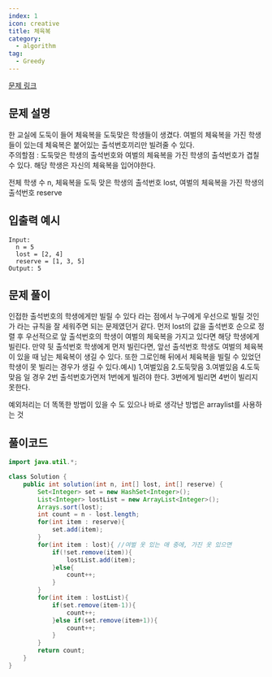 ```yaml
---
index: 1
icon: creative
title: 체육복
category:
  - algorithm
tag:
  - Greedy
---
```


[문제 링크](https://programmers.co.kr/learn/courses/30/lessons/42862)

## 문제 설명

한 교실에 도둑이 들어 체육복을 도둑맞은 학생들이 생겼다. 여벌의 체육복을 가진 학생들이 있는데 체육복은 붙어있는 출석번호끼리만 빌려줄 수 있다.  
주의할점 : 도둑맞은 학생의 출석번호와 여벌의 체육복을 가진 학생의 출석번호가 겹칠 수 있다. 해당 학생은 자신의 체육복을 입어야한다.

전체 학생 수 n, 체육복을 도둑 맞은 학생의 출석번호 lost, 여벌의 체육복을 가진 학생의 출석번호 reserve

## 입출력 예시

```
Input:
  n = 5
  lost = [2, 4]
  reserve = [1, 3, 5]
Output: 5
```

## 문제 풀이

인접한 출석번호의 학생에게만 빌릴 수 있다 라는 점에서 누구에게 우선으로 빌릴 것인가 라는 규칙을 잘 세워주면 되는 문제였던거 같다. 먼저 lost의 값을 출석번호 순으로 정렬 후 우선적으로 앞 출석번호의 학생이 여벌의 체욱복을 가지고 있다면 해당 학생에게 빌린다. 만약 뒷 출석번호 학생에게 먼저 빌린다면, 앞선 출석번호 학생도 여벌의 체육복이 있을 때 남는 체육복이 생길 수 있다. 또한 그로인해 뒤에서 체육복을 빌릴 수 있었던 학생이 못 빌리는 경우가 생길 수 있다.예시) 1,여벌있음 2.도둑맞음 3.여벌있음 4.도둑맞음 일 경우 2번 출석번호가먼저 1번에게 빌려야 한다. 3번에게 빌리면 4번이 빌리지 못한다.

예외처리는 더 똑똑한 방법이 있을 수 도 있으나 바로 생각난 방법은 arraylist를 사용하는 것

## 풀이코드

```java
import java.util.*;

class Solution {
    public int solution(int n, int[] lost, int[] reserve) {
        Set<Integer> set = new HashSet<Integer>();
        List<Integer> lostList = new ArrayList<Integer>();
        Arrays.sort(lost);
        int count = n - lost.length;
        for(int item : reserve){
            set.add(item);
        }
        for(int item : lost){ //여벌 옷 있는 애 중에, 가진 옷 있으면
            if(!set.remove(item)){
                lostList.add(item);
            }else{
                count++;
            }
        }
        for(int item : lostList){
            if(set.remove(item-1)){
                count++;
            }else if(set.remove(item+1)){
                count++;
            }
        }
        return count;
    }
}
```
